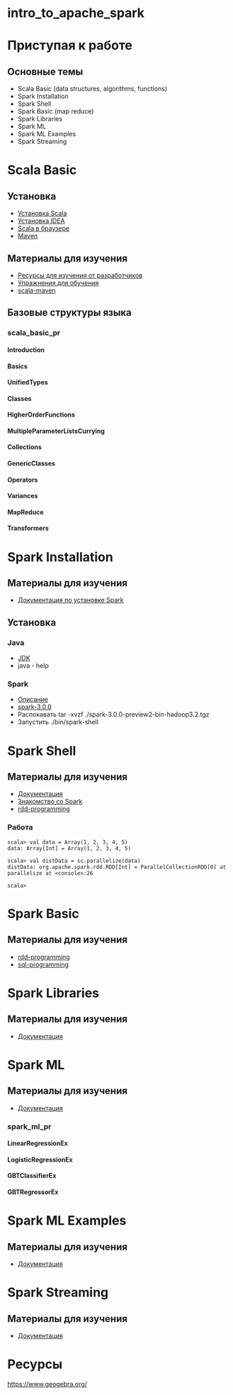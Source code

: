 # intro_to_apache_spark

# Приступая к работе

## Основные темы

* Scala Basic (data structures, algorithms, functions)
* Spark Installation
* Spark Shell
* Spark Basic (map reduce)
* Spark Libraries
* Spark ML
* Spark ML Examples
* Spark Streaming

# Scala Basic

## Установка

* [Установка Scala](https://www.scala-lang.org/download/) 
* [Установка IDEA](https://www.jetbrains.com/ru-ru/idea/download/)
* [Scala в браузере](https://scastie.scala-lang.org/)
* [Maven](https://maven.apache.org/)

## Материалы для изучения

* [Ресурсы для изучения от разработчиков](https://docs.scala-lang.org/getting-started/index.html) 
* [Упражнения для обучения](https://www.scala-exercises.org/std_lib/asserts) 
* [scala-maven](https://github.com/mlidal/scala-maven)

## Базовые структуры языка

### scala_basic_pr

#### Introduction
#### Basics
#### UnifiedTypes
#### Classes
#### HigherOrderFunctions
#### MultipleParameterListsCurrying
#### Collections
#### GenericClasses
#### Operators
#### Variances
#### MapReduce
#### Transformers

# Spark Installation

## Материалы для изучения 

* [Документация по установке Spark](http://spark.apache.org/docs/latest/index.html)

## Установка

### Java

* [JDK](https://www.oracle.com/java/technologies/javase-jdk8-downloads.html)
* java - help

### Spark

* [Описание](https://spark.apache.org/news/spark-3.0.0-preview.html)
* [spark-3.0.0](https://www.apache.org/dyn/closer.lua/spark/spark-3.0.0-preview2/spark-3.0.0-preview2-bin-hadoop3.2.tgz)
* Распокавать tar -xvzf ./spark-3.0.0-preview2-bin-hadoop3.2.tgz
* Запустить ./bin/spark-shell

# Spark Shell

## Материалы для изучения 

* [Документация](https://spark.apache.org/docs/latest/quick-start.html)
* [Знакомство со Spark](https://www.tutorialspoint.com/apache_spark/apache_spark_quick_guide.htm)
* [rdd-programming](https://spark.apache.org/docs/latest/rdd-programming-guide.html)

### Работа

```
scala> val data = Array(1, 2, 3, 4, 5)
data: Array[Int] = Array(1, 2, 3, 4, 5)

scala> val distData = sc.parallelize(data)
distData: org.apache.spark.rdd.RDD[Int] = ParallelCollectionRDD[0] at parallelize at <console>:26

scala>
```

# Spark Basic

## Материалы для изучения 

* [rdd-programming](https://spark.apache.org/docs/latest/rdd-programming-guide.html)
* [sql-programming](https://spark.apache.org/docs/latest/sql-programming-guide.html)

# Spark Libraries

## Материалы для изучения 

* [Документация](https://spark.apache.org/)

# Spark ML

## Материалы для изучения 

* [Документация](https://spark.apache.org/docs/latest/ml-guide.html)

### spark_ml_pr

#### LinearRegressionEx
#### LogisticRegressionEx
#### GBTClassifierEx
#### GBTRegressorEx

# Spark ML Examples

## Материалы для изучения 

* [Документация](https://spark.apache.org/docs/latest/ml-guide.html)

# Spark Streaming

## Материалы для изучения 

* [Документация](https://spark.apache.org/streaming/)

# Ресурсы

https://www.geogebra.org/